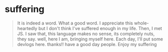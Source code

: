 # suffering
> It is indeed a word. What a good word. I appreciate this whole-heartedly but I don't think I've suffered enough in my life. Then, I met JS. I saw that, this language makes no sense, its completely nuts, they say. well, here I am, bringing myself here. Each day, I'll put some devlogs here. thanks!! have a good day people. Enjoy my suffering